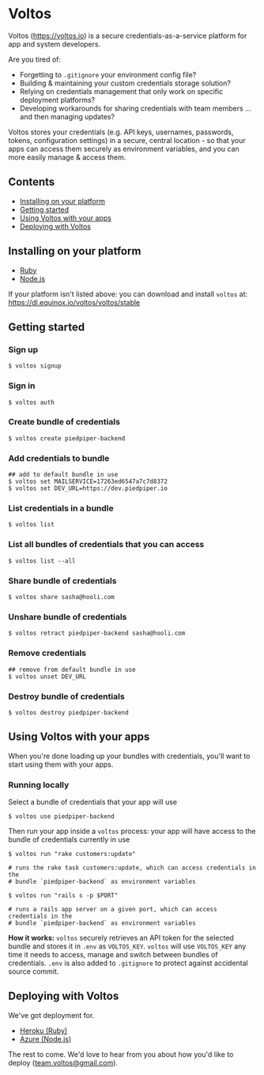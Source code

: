 # Voltos
Voltos (https://voltos.io) is a secure credentials-as-a-service platform for app and system developers.

Are you tired of:

* Forgetting to `.gitignore` your environment config file?
* Building & maintaining your custom credentials storage solution?
* Relying on credentials management that only work on specific deployment platforms?
* Developing workarounds for sharing credentials with team members ... and then managing updates?

Voltos stores your credentials (e.g. API keys, usernames, passwords, tokens, configuration settings) in a secure, central location - so that your apps can access them securely as environment variables, and you can more easily manage & access them.

## Contents
* [Installing on your platform](#installing-on-your-platform)
* [Getting started](#getting-started)
* [Using Voltos with your apps](#using-voltos-with-your-apps)
* [Deploying with Voltos](#deploying-with-voltos)


## Installing on your platform
* [Ruby](https://github.com/gluio/voltos-ruby)
* [Node.js](https://github.com/gluio/voltos-node)


If your platform isn't listed above: you can download and install `voltos` at: https://dl.equinox.io/voltos/voltos/stable


## Getting started

### Sign up
```
$ voltos signup
```

### Sign in
```
$ voltos auth
```

### Create bundle of credentials
```
$ voltos create piedpiper-backend
```

### Add credentials to bundle
```
## add to default bundle in use
$ voltos set MAILSERVICE=17263ed6547a7c7d8372
$ voltos set DEV_URL=https://dev.piedpiper.io
```

### List credentials in a bundle
```
$ voltos list
```

### List all bundles of credentials that you can access
```
$ voltos list --all
```

### Share bundle of credentials
```
$ voltos share sasha@hooli.com
```

### Unshare bundle of credentials
```
$ voltos retract piedpiper-backend sasha@hooli.com
```

### Remove credentials
```
## remove from default bundle in use
$ voltos unset DEV_URL
```

### Destroy bundle of credentials
```
$ voltos destroy piedpiper-backend
```


## Using Voltos with your apps

When you're done loading up your bundles with credentials, you'll want to start using them with your apps.

### Running locally

Select a bundle of credentials that your app will use
```
$ voltos use piedpiper-backend
```
Then run your app inside a `voltos` process: your app will have access to the bundle of credentials currently in use
```
$ voltos run "rake customers:update"

# runs the rake task customers:update, which can access credentials in the 
# bundle `piedpiper-backend` as environment variables

$ voltos run "rails s -p $PORT"

# runs a rails app server on a given port, which can access credentials in the
# bundle `piedpiper-backend` as environment variables
```

**How it works:** `voltos` securely retrieves an API token for the selected bundle and stores it in `.env` as `VOLTOS_KEY`. `voltos` will use `VOLTOS_KEY` any time it needs to access, manage and switch between bundles of credentials. `.env` is also added to `.gitignore` to protect against accidental source commit. 

## Deploying with Voltos

We've got deployment for. 

* [Heroku (Ruby)](https://github.com/gluio/voltos-ruby#deploying-to-heroku)
* [Azure (Node.js)](https://github.com/gluio/voltos-node#deploying-to-azure)

The rest to come. We'd love to hear from you about how you'd like to deploy (team.voltos@gmail.com).
